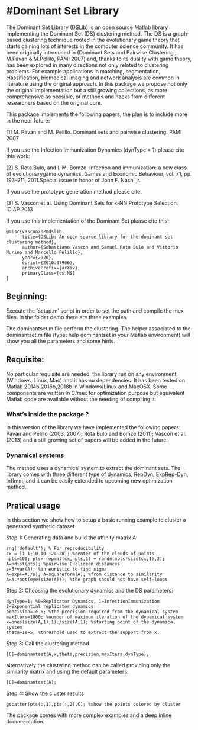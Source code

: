 #Dominant Set Library
===========

The Dominant Set Library (DSLib) is an open source Matlab library implementing the Dominant Set (DS) clustering method. The DS is a graph-based clustering technique rooted in the evolutionary game theory that starts gaining lots of interests in the computer science community. It has been originally introduced in (Dominant Sets and Pairwise Clustering , M.Pavan & M.Pelillo, PAMI 2007) and, thanks to its duality with game theory, has been explored in many directions not only related to clustering problems. For example applications in matching, segmentation, classification, biomedical imaging and network analysis are common in literature using the original approach. In this package we propose not only the original implementation but a still growing collections, as more comprehensive as possible, of methods and hacks from different researchers based on the original core.

This package implements the following papers, the plan is to include more in the near future:

[1] M. Pavan and M. Pelillo. Dominant sets and pairwise clustering. PAMI 2007

If you use the Infection Immunization Dynamics (dynType = 1) please cite this work:

[2] S. Rota Bulo, and I. M. Bomze.  Infection and immunization:  a new class of evolutionarygame dynamics. Games and Economic Behaviour, vol.  71, pp.  193–211, 2011.Special issue in honor of John F. Nash, jr.

If you use the prototype generation method please cite:

[3] S. Vascon et al. Using Dominant Sets for k-NN Prototype Selection. ICIAP 2013

If you use this implementation of the Dominant Set please cite this:
```
@misc{vascon2020dslib,
      title={DSLib: An open source library for the dominant set clustering method}, 
      author={Sebastiano Vascon and Samuel Rota Bulò and Vittorio Murino and Marcello Pelillo},
      year={2020},
      eprint={2010.07906},
      archivePrefix={arXiv},
      primaryClass={cs.MS}
}
```

## Beginning:
Execute the 'setup.m' script in order to set the path and compile the mex files. In the folder demo there are three examples.

The dominantset.m file perform the clustering. The helper associated to the dominantset.m file (type: help dominantset in your Matlab environment) will show you all the parameters and some hints.

## Requisite:
No particular requisite are needed, the library run on any environment (Windows, Linux, Mac) and it has no dependencies. It has been tested on Matlab 2014b,2016b,2018b in Windows/Linux and MacOSX. Some components are written in C/mex for optimization purpose but equivalent Matlab code are available without the needing of compiling it.

### What’s inside the package ?
In this version of the library we have implemented the following papers: Pavan and Pelillo (2003, 2007); Rota Bulo and Bomze (2011); Vascon et al. (2013) and a still growing set of papers will be added in the future.

### Dynamical systems
The method uses a dynamical system to extract the dominant sets. The library comes with three different type of dynamics, RepDyn, ExpRep-Dyn, InfImm, and it can be easily extended to upcoming new optimization method.

## Pratical usage
In this section we show how to setup a basic running example to cluster a generated synthetic dataset.

Step 1: Generating data and build the affinity matrix A:
```
rng('default'); % For reproducibility
cx = [1 1;10 10 ;20 20]; %center of the clouds of points
npts=100; pts= repmat(cx,npts,1) + randn(npts*size(cx,1),2);
A=pdist(pts); %pairwise Euclidean distances
s=3*var(A); %an euristic to find sigma
A=exp(−A./s); A=squareform(A); %from distance to similarity
A=A.*not(eye(size(A))); %the graph should not have self−loops
```

Step 2: Choosing the evolutionary dynamics and the DS parameters:
```
dynType=1; %0=Replicator Dynamics, 1=InfectionImmunization 2=Exponential replicator dynamics
precision=1e−6; %the precision required from the dynamical system
maxIters=1000; %number of maximum iteration of the dynamical system
x=ones(size(A,1),1)./size(A,1); %starting point of the dynamical system
theta=1e−5; %threshold used to extract the support from x.
```

Step 3: Call the clustering method
```
[C]=dominantset(A,x,theta,precision,maxIters,dynType);
```

alternatively the clustering method can be called providing only the similarity matrix and using the default parameters.
```
[C]=dominantset(A);
```

Step 4: Show the cluster results
```
gscatter(pts(:,1),pts(:,2),C); %show the points colored by cluster
```
The package comes with more complex examples and a deep inline documentation.
